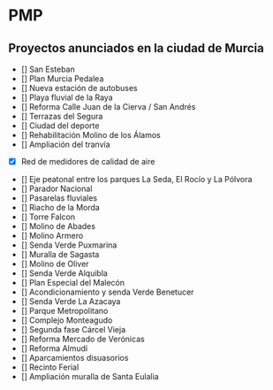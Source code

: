 # PMP

## Proyectos anunciados en la ciudad de Murcia

- [] San Esteban
- [] Plan Murcia Pedalea
- [] Nueva estación de autobuses
- [] Playa fluvial de la Raya
- [] Reforma Calle Juan de la Cierva / San Andrés
- [] Terrazas del Segura
- [] Ciudad del deporte
- [] Rehabilitación Molino de los Álamos
- [] Ampliación del tranvía
- [x] Red de medidores de calidad de aire
- [] Eje peatonal entre los parques La Seda, El Rocío y La Pólvora
- [] Parador Nacional
- [] Pasarelas fluviales
- [] Riacho de la Morda
- [] Torre Falcon
- [] Molino de Abades
- [] Molino Armero
- [] Senda Verde Puxmarina
- [] Muralla de Sagasta
- [] Molino de Oliver
- [] Senda Verde Alquibla
- [] Plan Especial del Malecón
- [] Acondicionamiento y senda Verde Benetucer
- [] Senda Verde La Azacaya
- [] Parque Metropolitano
- [] Complejo Monteagudo
- [] Segunda fase Cárcel Vieja
- [] Reforma Mercado de Verónicas
- [] Reforma Almudí
- [] Aparcamientos disuasorios
- [] Recinto Ferial
- [] Ampliación muralla de Santa Eulalia

